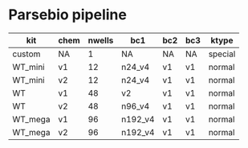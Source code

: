 # Parsebio pipeline

| kit     | chem | nwells | bc1     | bc2 | bc3 | ktype   |
| ---     | ---  | ---    | ---     | --- | --- | ---     |
| custom  | NA   | 1      | NA      | NA  | NA  | special |
| WT_mini | v1   | 12     | n24_v4  | v1  | v1  | normal  |
| WT_mini | v2   | 12     | n24_v4  | v1  | v1  | normal  |
| WT      | v1   | 48     | v2      | v1  | v1  | normal  |
| WT      | v2   | 48     | n96_v4  | v1  | v1  | normal  |
| WT_mega | v1   | 96     | n192_v4 | v1  | v1  | normal  |
| WT_mega | v2   | 96     | n192_v4 | v1  | v1  | normal  |
